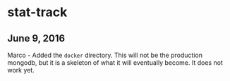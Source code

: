 # stat-track

## June 9, 2016
Marco - Added the ```docker``` directory. This will not be the production mongodb, but it is a skeleton of what it will eventually become. It does not work yet.
